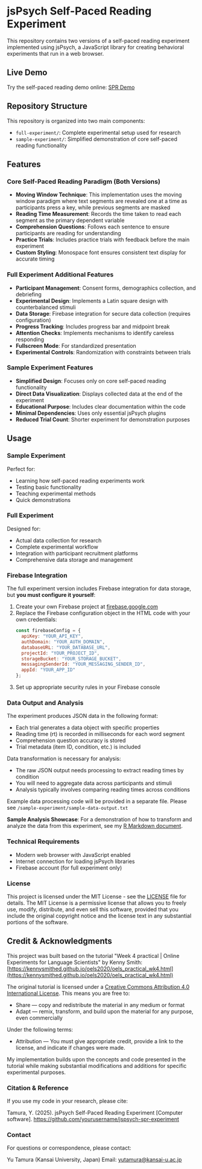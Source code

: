 # jsPsych Self-Paced Reading Experiment

This repository contains two versions of a self-paced reading experiment implemented using jsPsych, a JavaScript library for creating behavioral experiments that run in a web browser.

## Live Demo

Try the self-paced reading demo online: [SPR Demo](https://tamura-jspsych-demo.netlify.app/spr-demo.html)

## Repository Structure

This repository is organized into two main components:

- `full-experiment/`: Complete experimental setup used for research
- `sample-experiment/`: Simplified demonstration of core self-paced reading functionality

## Features

### Core Self-Paced Reading Paradigm (Both Versions)

- **Moving Window Technique**: This implementation uses the moving window paradigm where text segments are revealed one at a time as participants press a key, while previous segments are masked
- **Reading Time Measurement**: Records the time taken to read each segment as the primary dependent variable
- **Comprehension Questions**: Follows each sentence to ensure participants are reading for understanding
- **Practice Trials**: Includes practice trials with feedback before the main experiment
- **Custom Styling**: Monospace font ensures consistent text display for accurate timing

### Full Experiment Additional Features

- **Participant Management**: Consent forms, demographics collection, and debriefing
- **Experimental Design**: Implements a Latin square design with counterbalanced stimuli
- **Data Storage**: Firebase integration for secure data collection (requires configuration)
- **Progress Tracking**: Includes progress bar and midpoint break
- **Attention Checks**: Implements mechanisms to identify careless responding
- **Fullscreen Mode**: For standardized presentation
- **Experimental Controls**: Randomization with constraints between trials

### Sample Experiment Features

- **Simplified Design**: Focuses only on core self-paced reading functionality
- **Direct Data Visualization**: Displays collected data at the end of the experiment
- **Educational Purpose**: Includes clear documentation within the code
- **Minimal Dependencies**: Uses only essential jsPsych plugins
- **Reduced Trial Count**: Shorter experiment for demonstration purposes

## Usage

### Sample Experiment

Perfect for:
- Learning how self-paced reading experiments work
- Testing basic functionality
- Teaching experimental methods
- Quick demonstrations

### Full Experiment

Designed for:
- Actual data collection for research
- Complete experimental workflow
- Integration with participant recruitment platforms
- Comprehensive data storage and management

### Firebase Integration

The full experiment version includes Firebase integration for data storage, but **you must configure it yourself**:

1. Create your own Firebase project at [firebase.google.com](https://firebase.google.com/)
2. Replace the Firebase configuration object in the HTML code with your own credentials:
   ```javascript
   const firebaseConfig = {
     apiKey: "YOUR_API_KEY",
     authDomain: "YOUR_AUTH_DOMAIN",
     databaseURL: "YOUR_DATABASE_URL",
     projectId: "YOUR_PROJECT_ID",
     storageBucket: "YOUR_STORAGE_BUCKET",
     messagingSenderId: "YOUR_MESSAGING_SENDER_ID",
     appId: "YOUR_APP_ID"
   };
3. Set up appropriate security rules in your Firebase console

### Data Output and Analysis
The experiment produces JSON data in the following format:
- Each trial generates a data object with specific properties
- Reading time (rt) is recorded in milliseconds for each word segment
- Comprehension question accuracy is stored
- Trial metadata (item ID, condition, etc.) is included

Data transformation is necessary for analysis:
- The raw JSON output needs processing to extract reading times by condition
- You will need to aggregate data across participants and stimuli
- Analysis typically involves comparing reading times across conditions

Example data processing code will be provided in a separate file. Please see `/sample-experiment/sample-data-output.txt`

**Sample Analysis Showcase**: For a demonstration of how to transform and analyze the data from this experiment, see my [R Markdown document](https://tam07pb915.github.io/spr-jspsych-experiment/sample-experiment/sample-data-transformation.html).

### Technical Requirements

- Modern web browser with JavaScript enabled
- Internet connection for loading jsPsych libraries
- Firebase account (for full experiment only)

### License
This project is licensed under the MIT License - see the [LICENSE](LICENSE) file for details.
The MIT License is a permissive license that allows you to freely use, modify, distribute, and even sell this software, provided that you include the original copyright notice and the license text in any substantial portions of the software.

## Credit & Acknowledgments

This project was built based on the tutorial "Week 4 practical | Online Experiments for Language Scientists" by Kenny Smith:
[https://kennysmithed.github.io/oels2020/oels_practical_wk4.html](https://kennysmithed.github.io/oels2020/oels_practical_wk4.html)

The original tutorial is licensed under a [Creative Commons Attribution 4.0 International License](https://creativecommons.org/licenses/by/4.0/). This means you are free to:
- Share — copy and redistribute the material in any medium or format
- Adapt — remix, transform, and build upon the material for any purpose, even commercially

Under the following terms:
- Attribution — You must give appropriate credit, provide a link to the license, and indicate if changes were made.

My implementation builds upon the concepts and code presented in the tutorial while making substantial modifications and additions for specific experimental purposes.

### Citation & Reference
If you use my code in your research, please cite:

Tamura, Y. (2025). jsPsych Self-Paced Reading Experiment \[Computer software\].
https://github.com/yourusername/jspsych-spr-experiment

### Contact
For questions or correspondence, please contact:

Yu Tamura (Kansai University, Japan)
Email: yutamura@kansai-u.ac.jp
